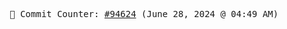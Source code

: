 <p align="center">
    <samp>
        📮 Commit Counter: <a href="https://github.com/Javascript-void0/Javascript-void0/commits/main">#94624</a> (June 28, 2024 @ 04:49 AM)
    </samp>
</p>
